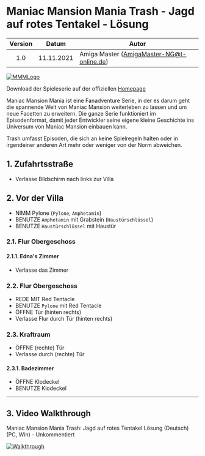 # Maniac Mansion Mania Trash - Jagd auf rotes Tentakel - Lösung

| Version | Datum      | Autor                                     |
|:-------:|------------|-------------------------------------------|
|   1.0   | 11.11.2021 | Amiga Master (AmigaMaster-NG@t-online.de) |

[![MMMLogo](https://www.maniac-mansion-mania.com/banner/banner.png)](https://www.maniac-mansion-mania.com)

Download der Spieleserie auf der offiziellen [Homepage](https://www.maniac-mansion-mania.com)

Maniac Mansion Mania ist eine Fanadventure Serie, in der es darum geht die spannende Welt von Maniac Mansion weiterleben zu lassen und um neue Facetten zu erweitern. Die ganze Serie funktioniert im Episodenformat, damit jeder Entwickler seine eigene kleine Geschichte ins Universum von Maniac Mansion einbauen kann.

Trash umfasst Episoden, die sich an keine Spielregeln halten oder in irgendeiner anderen Art mehr oder weniger von der Norm abweichen.

## 1. Zufahrtsstraße

- Verlasse Bildschirm nach links zur Villa

## 2. Vor der Villa

- NIMM Pylone (`Pylone`, `Amphetamin`)
- BENUTZE `Amphetamin` mit Grabstein (`Haustürschlüssel`)
- BENUTZE `Haustürschlüssel` mit Haustür

### 2.1. Flur Obergeschoss

#### 2.1.1. Edna's Zimmer

- Verlasse das Zimmer

### 2.2. Flur Obergeschoss

- REDE MIT Red Tentacle
- BENUTZE `Pylone` mit Red Tentacle
- ÖFFNE Tür (hinten rechts)
- Verlasse Flur durch Tür (hinten rechts)

### 2.3. Kraftraum

- ÖFFNE (rechte) Tür
- Verlasse durch (rechte) Tür

#### 2.3.1. Badezimmer

- ÖFFNE Klodeckel
- BENUTZE Klodeckel

--------------------------------------------------------------------------------

## 3. Video Walkthrough

Maniac Mansion Mania Trash: Jagd auf rotes Tentakel Lösung (Deutsch) (PC, Win) - Unkommentiert

[![Walkthrough](https://img.youtube.com/vi/8pXJCL8J6ww/0.jpg)](https://www.youtube.com/watch?v=8pXJCL8J6ww)
